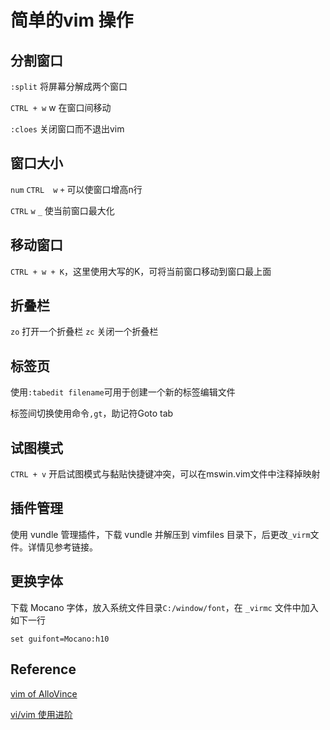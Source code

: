 # 简单的vim 操作

## 分割窗口

`:split` 将屏幕分解成两个窗口

`CTRL + w` w 在窗口间移动

`:cloes` 关闭窗口而不退出vim

## 窗口大小

`num` `CTRL  w` `+` 可以使窗口增高n行

`CTRL` `w` `_` 使当前窗口最大化


## 移动窗口

`CTRL + w + K`，这里使用大写的K，可将当前窗口移动到窗口最上面 

## 折叠栏

`zo` 打开一个折叠栏
`zc` 关闭一个折叠栏

## 标签页

使用`:tabedit filename`可用于创建一个新的标签编辑文件

标签间切换使用命令`,gt`，助记符Goto tab


## 试图模式

`CTRL + v` 开启试图模式与黏贴快捷键冲突，可以在mswin.vim文件中注释掉映射

## 插件管理

使用 vundle 管理插件，下载 vundle 并解压到 vimfiles 目录下，后更改`_virm`文件。详情见参考链接。

## 更换字体

下载 Mocano 字体，放入系统文件目录`C:/window/font`，在 `_virmc` 文件中加入如下一行

    set guifont=Mocano:h10


## Reference

[vim of AlloVince](http://avnpc.com/pages/vim-of-allovince)

[vi/vim 使用进阶](http://easwy.com/blog/archives/advanced-vim-skills-syntax-on-colorscheme/)



